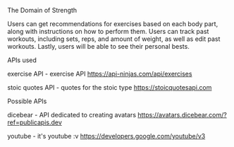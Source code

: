 The Domain of Strength

Users can get recommendations for exercises based on each body part, along with instructions on how to perform them. Users can track past workouts, including sets, reps, and amount of weight, as well as edit past workouts. Lastly, users will be able to see their personal bests.

APIs used

exercise API - exercise API https://api-ninjas.com/api/exercises

stoic quotes API - quotes for the stoic type https://stoicquotesapi.com

Possible APIs

dicebear - API dedicated to creating avatars https://avatars.dicebear.com/?ref=publicapis.dev

youtube - it's youtube :v https://developers.google.com/youtube/v3
